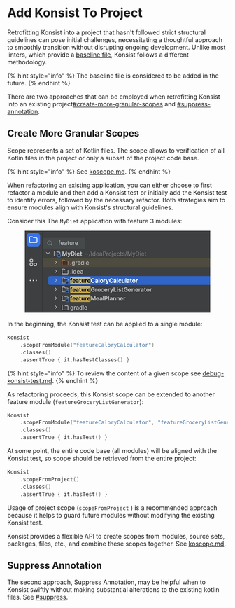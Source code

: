 # Add Konsist To Project

Retrofitting Konsist into a project that hasn't followed strict structural guidelines can pose initial challenges, necessitating a thoughtful approach to smoothly transition without disrupting ongoing development. Unlike most linters, which provide a [baseline file](https://developer.android.com/studio/write/lint#snapshot), Konsist follows a different methodology.

{% hint style="info" %}
The baseline file is considered to be added in the future.
{% endhint %}

There are two approaches that can be employed when retrofitting Konsist into an existing project[#create-more-granular-scopes](add-konsist-existing-project.md#create-more-granular-scopes "mention") and [#suppress-annotation](add-konsist-existing-project.md#suppress-annotation "mention").

## Create More Granular Scopes

Scope represents a set of Kotlin files. The scope allows to verification of all Kotlin files in the project or only a subset of the project code base.

{% hint style="info" %}
See [koscope.md](../../writing-tests/koscope.md "mention").
{% endhint %}

When refactoring an existing application, you can either choose to first refactor a module and then add a Konsist test or initially add the Konsist test to identify errors, followed by the necessary refactor. Both strategies aim to ensure modules align with Konsist's structural guidelines.

Consider this The `MyDiet` application with feature 3 modules:

<figure><img src="../../.gitbook/assets/image (7).png" alt=""><figcaption></figcaption></figure>

In the beginning, the Konsist test can be applied to a single module:

```kotlin
Konsist
    .scopeFromModule("featureCaloryCalculator")
    .classes()
    .assertTrue { it.hasTestClasses() }
```

{% hint style="info" %}
To review the content of a given scope see [debug-konsist-test.md](../../features/debug-konsist-test.md "mention").
{% endhint %}

As refactoring proceeds, this Konsist scope can be extended to another feature module (`featureGroceryListGenerator`):

```kotlin
Konsist
    .scopeFromModule("featureCaloryCalculator", "featureGroceryListGenerator")
    .classes()
    .assertTrue { it.hasTest() }
```

At some point, the entire code base (all modules) will be aligned with the Konsist test, so scope should be retrieved from the entire project:

```kotlin
Konsist
    .scopeFromProject()
    .classes()
    .assertTrue { it.hasTest() }
```

Usage of project scope (`scopeFromProject` ) is a recommended approach because it helps to guard future modules without modifying the existing Konsist test.

Konsist provides a flexible API to create scopes from modules, source sets, packages, files, etc., and combine these scopes together. See [koscope.md](../../writing-tests/koscope.md "mention").

## Suppress Annotation

The second approach, Suppress Annotation, may be helpful when to Konsist swiftly without making substantial alterations to the existing kotlin files. See [#suppress](add-konsist-existing-project.md#suppress "mention").
